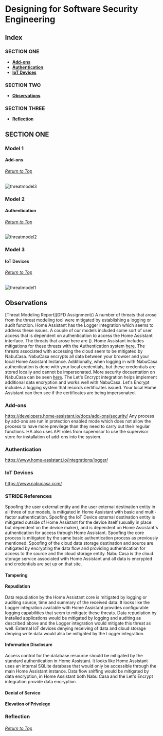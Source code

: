 # Designing for Software Security Engineering

## Index
### SECTION ONE
* **[Add-ons](#model-1)**
* **[Authentication](#model-2)**
* **[IoT Devices](#model-3)**


### SECTION TWO
* **[Observations](#observations)**

### SECTION THREE
* **[Reflection](#reflection)**

## SECTION ONE
### Model 1
#### Add-ons
###### [Return to Top](#designing-for-software-security-engineering)
![threatmodel3](https://user-images.githubusercontent.com/63809979/141689141-8ae68360-dca5-4bb3-9bac-1a12d07e1be2.PNG)


### Model 2
#### Authentication
###### [Return to Top](#designing-for-software-security-engineering)
![threatmodel2](https://user-images.githubusercontent.com/63809979/141689146-7235f9bf-ec9d-4ed8-a522-39c36cf228d9.PNG)


### Model 3
#### IoT Devices
###### [Return to Top](#designing-for-software-security-engineering)
![threatmodel1](https://user-images.githubusercontent.com/63809979/141695329-0b2bca10-5870-4c4e-af3f-e1343ce47366.PNG)



## Observations
[Threat Modeling Report](DFD Assignment/)
A number of threats that arose from the threat modeling tool were mitigated by establishing a logging or audit function. Home Assistant has the Logger integration which seems to address these issues. A couple of our models included some sort of user access that is dependent on authentication to access the Home Assistant interface. The threats that arose here are (). Home Assistant includes mitigations for these threats with the Authentication system [here](https://www.home-assistant.io/docs/authentication/). The threats associated with accessing the cloud seem to be mitigated by NabuCasa. NabuCasa encrypts all data between your browser and your local Home Assistant Instance. Additionally, when logging in with NabuCasa authentication is done with your local credentials, but these credentials are stored locally and cannot be impersonated. More security docuentation on NabuCasa can be seen [here](https://www.nabucasa.com/config/remote/). The Let's Encrypt integration helps implement additional data encryption and works well with NabuCasa. Let's Encrypt includes a logging system that records certificates issued. Your local Home Assistant can then see if the certificates are being impersonated.

### Add-ons 
https://developers.home-assistant.io/docs/add-ons/security/
Any process by add-ons are run in protection enabled mode which does not allow the process to have more previlege than they need to carry out their regular functions. HA also uses API roles from supervisor to use the supervisor store for installation of add-ons into the system. 

### Authentication

https://www.home-assistant.io/integrations/logger/

### IoT Devices
https://www.nabucasa.com/

### STRIDE References
Spoofing the user external entity and the user external destination entity in all three of our models, is mitigated in Home Assistant with basic and multi-factor authentication. Spoofing the IoT Device external destination entity is mitigated outside of Home Assistant for the device itself (usually in place but dependent on the device maker), and is dependent on Home Assistant's authentication for access through Home Assistant. Spoofing the core process is mitigated by the same basic authentication process as previously mentioned. Spoofing of the cloud data storage destination and source are mitigated by encrypting the data flow and providing authentication for access to the source and the cloud storage entity. Nabu Casa is the cloud storage service associated with Home Assistant and all data is encrypted and credentials are set up on that site.

#### Tampering

#### Repudiation
Data repudiation by the Home Assistant core is mitigated by logging or auditing source, time and summary of the received data. It looks like the Logger integration available with Home Assistant provides configurable logging capabilities that seem to mitigate these threats. Data repudiation by installed applications would be mitigated by logging and auditing as described above and the Logger integration would mitigate this threat as well. External IoT devices denying receiving of data and cloud storage denying write data would also be mitigated by the Logger integration. 

#### Information Disclosure
Access control for the database resource should be mitigated by the standard authentication in Home Assistant. It looks like Home Assistant uses an internal SQLite database that would only be accessible through the main Home Assistant instance. Data flow sniffing would be mitigated by data encryption, in Home Assistant both Nabu Casa and the Let's Encrypt integration provide data encryption. 

#### Denial of Service

#### Elevation of Privelege

### Reflection
###### [Return to Top](#assurance-case-for-system-security-engineering)
